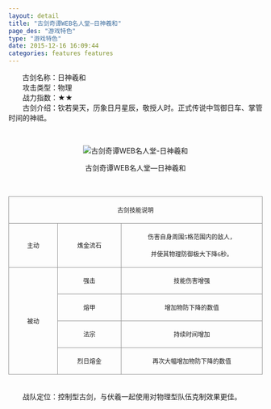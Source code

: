 ```yaml
---
layout: detail
title: "古剑奇谭WEB名人堂—日神羲和"
page_des: "游戏特色"
type: "游戏特色"
date: 2015-12-16 16:09:44
categories: features features
--- 
```


 
<p>&nbsp;&nbsp;&nbsp;&nbsp;&nbsp;&nbsp;&nbsp;古剑名称：日神羲和<br>　　攻击类型：物理<br>　　战力指数：★★<br>　　古剑介绍：钦若昊天，历象日月星辰，敬授人时。正式传说中驾御日车、掌管时间的神祗。</p><p>&nbsp;</p><p style="text-align: center;"><img title="古剑奇谭WEB名人堂-日神羲和" alt="古剑奇谭WEB名人堂-日神羲和" src="http://dev.36b.me/current/gjqt/img/resource/513.jpg"></p><p style="text-align: center;">古剑奇谭WEB名人堂—日神羲和</p><p>&nbsp;</p><table width="529"><tbody><tr style="height: 40px;"><td style="padding: 1px; border: 1px solid rgb(150, 150, 150);" colspan="3" valign="middle" width="529"><p style="text-align: center;"><span style="font-family: 宋体; font-size: 12px;">古剑技能说明</span></p></td></tr><tr style="height: 78px;"><td style="border-width: medium 1px 1px; border-style: none solid solid; border-color: currentColor rgb(150, 150, 150) rgb(150, 150, 150); padding: 1px;" valign="middle" width="100"><p style="text-align: center;"><span style="font-family: 宋体; font-size: 12px;">主动</span></p></td><td style="border-width: 1px 1px 1px medium; border-style: solid solid solid none; border-color: rgb(150, 150, 150) rgb(150, 150, 150) rgb(150, 150, 150) currentColor; padding: 1px;" valign="middle" width="132"><p style="text-align: center;"><span style="font-family: 宋体; font-size: 12px;">燋金流石</span></p></td><td style="border-width: 1px 1px 1px medium; border-style: solid solid solid none; border-color: rgb(150, 150, 150) rgb(150, 150, 150) rgb(150, 150, 150) currentColor; padding: 1px;" valign="middle" width="296"><p style="text-align: center;"><span style="font-family: 宋体; font-size: 12px;">伤害自身周围<span style="font-family: Times New Roman;">5</span><span style="font-family: 宋体;">格范围内的敌人，</span></span></p><p style="text-align: center;"><span style="font-family: 宋体; font-size: 12px;">并使其物理防御极大下降<span style="font-family: Times New Roman;">6</span><span style="font-family: 宋体;">秒。</span></span></p></td></tr><tr style="height: 40px;"><td style="border-width: medium 1px 1px; border-style: none solid solid; border-color: currentColor rgb(150, 150, 150) rgb(150, 150, 150); padding: 1px;" rowspan="4" valign="middle" width="100"><p style="text-align: center;"><span style="font-family: 宋体; font-size: 12px;">被动</span></p></td><td style="border-width: medium 1px 1px medium; border-style: none solid solid none; border-color: currentColor rgb(150, 150, 150) rgb(150, 150, 150) currentColor; padding: 1px;" valign="middle" width="132"><p style="text-align: center;"><span style="font-family: 宋体; font-size: 12px;">强击</span></p></td><td style="border-width: medium 1px 1px medium; border-style: none solid solid none; border-color: currentColor rgb(150, 150, 150) rgb(150, 150, 150) currentColor; padding: 1px;" valign="middle" width="296"><p style="text-align: center;"><span style="font-family: 宋体; font-size: 12px;">技能伤害增强</span></p></td></tr><tr style="height: 40px;"><td style="border-width: medium 1px 1px medium; border-style: none solid solid none; border-color: currentColor rgb(150, 150, 150) rgb(150, 150, 150) currentColor; padding: 1px;" valign="middle" width="132"><p style="text-align: center;"><span style="font-family: 宋体; font-size: 12px;">熔甲</span></p></td><td style="border-width: medium 1px 1px medium; border-style: none solid solid none; border-color: currentColor rgb(150, 150, 150) rgb(150, 150, 150) currentColor; padding: 1px;" valign="middle" width="296"><p style="text-align: center;"><span style="font-family: 宋体; font-size: 12px;">增加物防下降的数值</span></p></td></tr><tr style="height: 40px;"><td style="border-width: medium 1px 1px medium; border-style: none solid solid none; border-color: currentColor rgb(150, 150, 150) rgb(150, 150, 150) currentColor; padding: 1px;" valign="middle" width="132"><p style="text-align: center;"><span style="font-family: 宋体; font-size: 12px;">法宗</span></p></td><td style="border-width: medium 1px 1px medium; border-style: none solid solid none; border-color: currentColor rgb(150, 150, 150) rgb(150, 150, 150) currentColor; padding: 1px;" valign="middle" width="296"><p style="text-align: center;"><span style="font-family: 宋体; font-size: 12px;">持续时间增加</span></p></td></tr><tr style="height: 41px;"><td style="border-width: medium 1px 1px medium; border-style: none solid solid none; border-color: currentColor rgb(150, 150, 150) rgb(150, 150, 150) currentColor; padding: 1px;" valign="middle" width="132"><p style="text-align: center;"><span style="font-family: 宋体; font-size: 12px;">烈日熔金</span></p></td><td style="border-width: medium 1px 1px medium; border-style: none solid solid none; border-color: currentColor rgb(150, 150, 150) rgb(150, 150, 150) currentColor; padding: 1px;" valign="middle" width="296"><p style="text-align: center;"><span style="font-family: 宋体; font-size: 12px;">再次大幅增加物防下降的数值</span></p></td></tr></tbody></table><p><br>　　战队定位：控制型古剑，与伏羲一起使用对物理型队伍克制效果更佳。</p>
